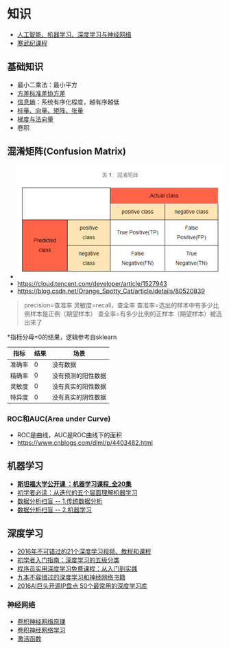 # 知识

* [人工智能、机器学习、深度学习与神经网络](https://zhuanlan.zhihu.com/p/86794447)
* [寒武纪课程](https://developer.cambricon.com/index/curriculum/index/classid/7.html)

## 基础知识
* 最小二乘法：最小平方
* [方差标准差协方差](https://www.cnblogs.com/xunziji/p/6772227.html)
* [信息熵](http://baike.baidu.com/item/%E4%BF%A1%E6%81%AF%E7%86%B5)：系统有序化程度，越有序越低
* [标量、向量、矩阵、张量](https://easyai.tech/ai-definition/scalar/)
* [梯度与法向量](https://zhuanlan.zhihu.com/p/62718992)
* 卷积

## 混淆矩阵(Confusion Matrix)
* ![混淆矩阵](../s/ai/confusionMatrix.png)
* https://cloud.tencent.com/developer/article/1527943
* https://blog.csdn.net/Orange_Spotty_Cat/article/details/80520839

>precision=查准率
灵敏度=recall，查全率
查准率=选出的样本中有多少比例样本是正例（期望样本）
查全率=有多少比例的正样本（期望样本）被选出来了

*指标分母=0的结果，逻辑参考自sklearn

| 指标 | 结果 | 场景 |
| :-: | - | - |
| 准确率 | 0 | 没有数据 |
| 精确率 | 0 | 没有预测的阳性数据 |
| 灵敏度 | 0 | 没有真实的阳性数据 |
| 特异度 | 0 | 没有真实的阴性数据 |

### ROC和AUC(Area under Curve)
* ROC是曲线，AUC是ROC曲线下的面积
* https://www.cnblogs.com/dlml/p/4403482.html

## 机器学习
* **[斯坦福大学公开课 ：机器学习课程_全20集](http://open.163.com/special/opencourse/machinelearning.html)**
* [初学者必读：从迭代的五个层面理解机器学习](http://it.sohu.com/20161229/n477271597.shtml)
* [数据分析扫盲 -- 1.传统数据分析](https://www.zybuluo.com/heavysheep/note/636770)
* [数据分析扫盲 -- 2.机器学习](https://www.zybuluo.com/heavysheep/note/639120)

## 深度学习
* [2016年不可错过的21个深度学习视频、教程和课程](https://zhuanlan.zhihu.com/p/24362823?utm_source=wechat_session&utm_medium=social)
* [初学者入门指南：深度学习的五级分类](http://www.dlworld.cn/ShenDuXueXiYingYong/2764.html)
* [程序员实用深度学习免费课程：从入门到实践](http://it.sohu.com/20161229/n477271598.shtml)
* [九本不容错过的深度学习和神经网络书籍](http://it.sohu.com/20161229/n477271599.shtml)
* [2016AI巨头开源IP盘点 50个最常用的深度学习库](https://news.cnblogs.com/n/559753/)

### 神经网络
* [卷积神经网络原理](https://www.zhihu.com/question/34681168)
* [卷积神经网络学习](https://blog.csdn.net/wjinjie/article/details/105016766)
* [激活函数](https://blog.csdn.net/wjinjie/article/details/104729911)
